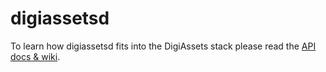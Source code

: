 # digiassetsd
To learn how digiassetsd fits into the DigiAssets stack please read the [API docs & wiki](https://github.com/DigiByte-Core/DigiAssets-Protocol-Specifications/wiki/API-Docs).
